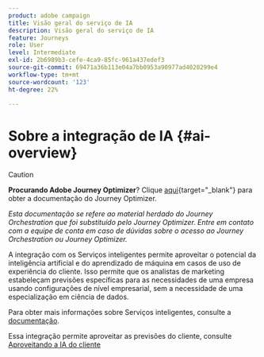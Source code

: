 ```yaml
---
product: adobe campaign
title: Visão geral do serviço de IA
description: Visão geral do serviço de IA
feature: Journeys
role: User
level: Intermediate
exl-id: 2b6989b3-cefe-4ca9-85fc-961a437edef3
source-git-commit: 69471a36b113e04a7bb0953a90977ad4020299e4
workflow-type: tm+mt
source-wordcount: '123'
ht-degree: 22%

---
```


# Sobre a integração de IA {#ai-overview}


>[!CAUTION]
>
>**Procurando Adobe Journey Optimizer**? Clique [aqui](https://experienceleague.adobe.com/pt-br/docs/journey-optimizer/using/ajo-home){target="_blank"} para obter a documentação do Journey Optimizer.
>
>
>_Esta documentação se refere ao material herdado do Journey Orchestration que foi substituído pelo Journey Optimizer. Entre em contato com a equipe de conta em caso de dúvidas sobre o acesso ao Journey Orchestration ou Journey Optimizer._


A integração com os Serviços inteligentes permite aproveitar o potencial da inteligência artificial e do aprendizado de máquina em casos de uso de experiência do cliente. Isso permite que os analistas de marketing estabeleçam previsões específicas para as necessidades de uma empresa usando configurações de nível empresarial, sem a necessidade de uma especialização em ciência de dados.

Para obter mais informações sobre Serviços inteligentes, consulte a [documentação](https://experienceleague.adobe.com/docs/experience-platform/intelligent-services/home.html).

Essa integração permite aproveitar as previsões do cliente, consulte [Aproveitando a IA do cliente](../ai-services/leveraging-customer-ai.md)

<!--* fatigue scores, see [Leveraging Journey AI](../ai-services/leveraging-fatigue-scores.md)-->
